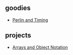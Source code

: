 ## goodies
- [Perlin and Timing](06-perlin)


## projects
- [Arrays and Object Notation](array-assignment)